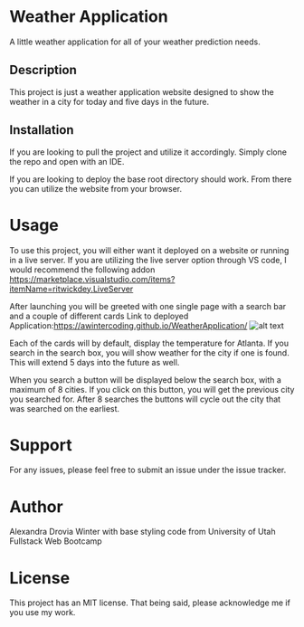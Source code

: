 # Weather Application

A little weather application for all of your weather prediction needs.

## Description

This project is just a weather application website designed to show the
weather in a city for today and five days in the future.

## Installation

If you are looking to pull the project and utilize it accordingly.
Simply clone the repo and open with an IDE.

If you are looking to deploy the base root directory should work.
From there you can utilize the website from your browser.

# Usage

To use this project, you will either want it deployed on a website or running in a live server.
If you are utilizing the live server option through VS code, I would recommend the following addon https://marketplace.visualstudio.com/items?itemName=ritwickdey.LiveServer

After launching you will be greeted with one single page with a search bar and a couple of different cards
Link to deployed Application:https://awintercoding.github.io/WeatherApplication/
![alt text](https://github.com/AWinterCoding/WeatherApplication/blob/main/assets/Website.PNG)

Each of the cards will by default, display the temperature for Atlanta.
If you search in the search box, you will show weather for the city if one is found.
This will extend 5 days into the future as well.

When you search a button will be displayed below the search box, with a maximum of 8 cities.
If you click on this button, you will get the previous city you searched for.
After 8 searches the buttons will cycle out the city that was searched on the earliest.

# Support

For any issues, please feel free to submit an issue under the issue tracker.

# Author

Alexandra Drovia Winter with base styling code from University of Utah Fullstack Web Bootcamp

# License

This project has an MIT license.
That being said, please acknowledge me if you use my work.
